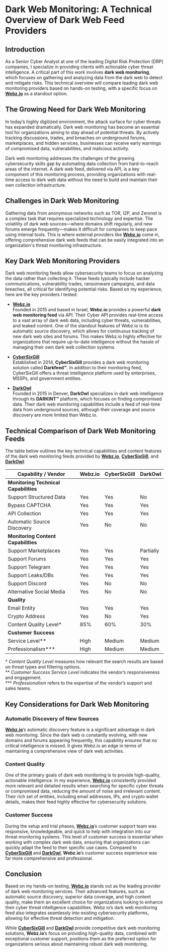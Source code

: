 # Dark Web Monitoring: A Technical Overview of Dark Web Feed Providers

## Introduction  
As a Senior Cyber Analyst at one of the leading Digital Risk Protection (DRP) companies, I specialize in providing clients with actionable cyber threat intelligence. A critical part of this work involves **dark web monitoring**, which focuses on gathering and analyzing data from the dark web to detect and mitigate risks. This technical overview will compare leading dark web monitoring providers based on hands-on testing, with a specific focus on **[Webz.io](https://webz.io/products/dark-web-api)** as a standout option.

## The Growing Need for Dark Web Monitoring  
In today’s highly digitized environment, the attack surface for cyber threats has expanded dramatically. Dark web monitoring has become an essential tool for organizations aiming to stay ahead of potential threats. By actively tracking discussions, trades, and breaches on underground forums, marketplaces, and hidden services, businesses can receive early warnings of compromised data, vulnerabilities, and malicious activity.

Dark web monitoring addresses the challenges of the growing cybersecurity skills gap by automating data collection from hard-to-reach areas of the internet. A dark web feed, delivered via API, is a key component of this monitoring process, providing organizations with real-time access to dark web data without the need to build and maintain their own collection infrastructure.

## Challenges in Dark Web Monitoring  
Gathering data from anonymous networks such as TOR, I2P, and Zeronet is a complex task that requires specialized technology and expertise. The volatility of dark web sources—where domains shift regularly, and new forums emerge frequently—makes it difficult for companies to keep pace using internal tools. This is where external providers like **[Webz.io](https://webz.io/products/dark-web-api)** come in, offering comprehensive dark web feeds that can be easily integrated into an organization's threat monitoring infrastructure.

## Key Dark Web Monitoring Providers  
Dark web monitoring feeds allow cybersecurity teams to focus on analyzing the data rather than collecting it. These feeds typically include hacker communications, vulnerability trades, ransomware campaigns, and data breaches, all critical for identifying potential risks. Based on my experience, here are the key providers I tested:

- **[Webz.io](https://webz.io/products/dark-web-api)**  
    Founded in 2015 and based in Israel, **Webz.io** provides a powerful **dark web monitoring feed** via API. Their Cyber API provides real-time access to a vast array of dark web data, including cyber threats, vulnerabilities, and leaked content. One of the standout features of Webz.io is its automatic source discovery, which allows for continuous tracking of new dark web sites and forums. This makes Webz.io highly effective for organizations that require up-to-date intelligence without the hassle of managing their own dark web collection systems.

- **[CyberSixGill](https://www.cybersixgill.com/)**  
    Established in 2014, **CyberSixGill** provides a dark web monitoring solution called **Darkfeed™**. In addition to their monitoring feed, CyberSixGill offers a threat intelligence platform used by enterprises, MSSPs, and government entities.

- **[DarkOwl](https://www.darkowl.com/)**  
    Founded in 2015 in Denver, **DarkOwl** specializes in dark web intelligence through its **DARKINT™** platform, which focuses on finding compromised data. Their dark web monitoring capabilities include a feed of real-time data from underground sources, although their coverage and source discovery are more limited than Webz.io.

## Technical Comparison of Dark Web Monitoring Feeds

The table below outlines the key technical capabilities and content features of the dark web monitoring feeds provided by **[Webz.io](https://webz.io/products/dark-web-api)**, **[CyberSixGill](https://www.cybersixgill.com/)**, and **[DarkOwl](https://www.darkowl.com/)**:

| **Capability / Vendor**               | **Webz.io**   | **CyberSixGill** | **DarkOwl**   |
|---------------------------------------|---------------|------------------|---------------|
| **Monitoring Technical Capabilities** |               |                  |               |
| Support Structured Data               | Yes           | Yes              | No            |
| Bypass CAPTCHA                        | Yes           | Yes              | Yes            |
| API Collection                        | Yes           | Yes              | Yes           |
| Automatic Source Discovery            | Yes           | No               | No            |
| **Monitoring Content Capabilities**   |               |                  |               |
| Support Marketplaces                  | Yes           | Yes              | Partially     |
| Support Forums                        | Yes           | Yes              | Yes           |
| Support Telegram                      | Yes           | Yes              | Yes           |
| Support Leaks/DBs                     | Yes           | Yes              | Yes           |
| Support Discord                       | Yes           | No               | No            |
| Alternative Social Media              | Yes           | No               | No            |
| **Quality**                           |               |                  |               |
| Email Entity                          | Yes           | Yes              | Yes           |
| Crypto Address                        | Yes           | No               | Yes           |
| Content Quality Level*                | 85%           | 60%              | 30%           |
| **Customer Success**                  |               |                  |               |
| Service Level**                       | High          | Medium           | Medium        |
| Professionalism***                    | High          | Medium           | Medium        |

\* *Content Quality Level* measures how relevant the search results are based on threat types and filtering options.  
\** *Customer Success Service Level* indicates the vendor’s responsiveness and engagement.  
\*** *Professionalism* refers to the expertise of the vendor’s support and sales teams.

## Key Considerations for Dark Web Monitoring

### Automatic Discovery of New Sources  
**[Webz.io](https://webz.io/products/dark-web-api)**’s automatic discovery feature is a significant advantage in dark web monitoring. Since the dark web is constantly evolving, with new domains and forums appearing frequently, this capability ensures that no critical intelligence is missed. It gives Webz.io an edge in terms of maintaining a comprehensive view of dark web activities.

### Content Quality  
One of the primary goals of dark web monitoring is to provide high-quality, actionable intelligence. In my experience, **[Webz.io](https://webz.io/products/dark-web-api)** consistently provided more relevant and detailed results when searching for specific cyber threats or compromised data, reducing the amount of noise and irrelevant content. Their rich set of entities, including email addresses, IPs, and crypto wallet details, makes their feed highly effective for cybersecurity solutions.

### Customer Success  
During the setup and trial phases, **[Webz.io](https://webz.io/products/dark-web-api)**’s customer support team was responsive, knowledgeable, and quick to help with integration into our threat monitoring systems. This level of customer success is essential when working with complex dark web data, ensuring that organizations can quickly adapt the feed to their specific use cases. Compared to **[CyberSixGill](https://www.cybersixgill.com/)** and **[DarkOwl](https://www.darkowl.com/)**, **Webz.io**’s customer success experience was far more comprehensive and professional.

## Conclusion  
Based on my hands-on testing, **[Webz.io](https://webz.io/products/dark-web-api)** stands out as the leading provider of dark web monitoring services. Their advanced features, such as automatic source discovery, superior data coverage, and high content quality, make them an excellent choice for organizations looking to enhance their cyber threat intelligence capabilities. Webz.io’s dark web monitoring feed also integrates seamlessly into existing cybersecurity platforms, allowing for effective threat detection and mitigation.

While **[CyberSixGill](https://www.cybersixgill.com/)** and **[DarkOwl](https://www.darkowl.com/)** provide competitive dark web monitoring solutions, **Webz.io**’s focus on providing high-quality data, combined with exceptional customer support, positions them as the preferred option for organizations serious about maintaining robust dark web monitoring.
